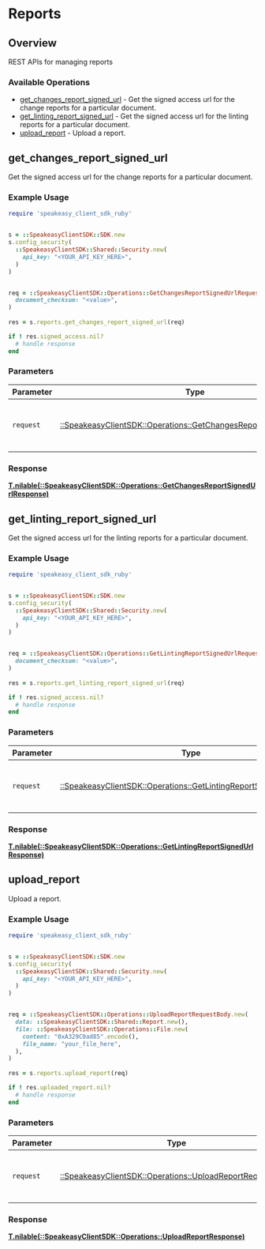 # Reports


## Overview

REST APIs for managing reports

### Available Operations

* [get_changes_report_signed_url](#get_changes_report_signed_url) - Get the signed access url for the change reports for a particular document.
* [get_linting_report_signed_url](#get_linting_report_signed_url) - Get the signed access url for the linting reports for a particular document.
* [upload_report](#upload_report) - Upload a report.

## get_changes_report_signed_url

Get the signed access url for the change reports for a particular document.

### Example Usage

```ruby
require 'speakeasy_client_sdk_ruby'


s = ::SpeakeasyClientSDK::SDK.new
s.config_security(
  ::SpeakeasyClientSDK::Shared::Security.new(
    api_key: "<YOUR_API_KEY_HERE>",
  )
)


req = ::SpeakeasyClientSDK::Operations::GetChangesReportSignedUrlRequest.new(
  document_checksum: "<value>",
)
    
res = s.reports.get_changes_report_signed_url(req)

if ! res.signed_access.nil?
  # handle response
end

```



### Parameters

| Parameter                                                                                                                         | Type                                                                                                                              | Required                                                                                                                          | Description                                                                                                                       |
| --------------------------------------------------------------------------------------------------------------------------------- | --------------------------------------------------------------------------------------------------------------------------------- | --------------------------------------------------------------------------------------------------------------------------------- | --------------------------------------------------------------------------------------------------------------------------------- |
| `request`                                                                                                                         | [::SpeakeasyClientSDK::Operations::GetChangesReportSignedUrlRequest](../../models/operations/getchangesreportsignedurlrequest.md) | :heavy_check_mark:                                                                                                                | The request object to use for the request.                                                                                        |


### Response

**[T.nilable(::SpeakeasyClientSDK::Operations::GetChangesReportSignedUrlResponse)](../../models/operations/getchangesreportsignedurlresponse.md)**


## get_linting_report_signed_url

Get the signed access url for the linting reports for a particular document.

### Example Usage

```ruby
require 'speakeasy_client_sdk_ruby'


s = ::SpeakeasyClientSDK::SDK.new
s.config_security(
  ::SpeakeasyClientSDK::Shared::Security.new(
    api_key: "<YOUR_API_KEY_HERE>",
  )
)


req = ::SpeakeasyClientSDK::Operations::GetLintingReportSignedUrlRequest.new(
  document_checksum: "<value>",
)
    
res = s.reports.get_linting_report_signed_url(req)

if ! res.signed_access.nil?
  # handle response
end

```



### Parameters

| Parameter                                                                                                                         | Type                                                                                                                              | Required                                                                                                                          | Description                                                                                                                       |
| --------------------------------------------------------------------------------------------------------------------------------- | --------------------------------------------------------------------------------------------------------------------------------- | --------------------------------------------------------------------------------------------------------------------------------- | --------------------------------------------------------------------------------------------------------------------------------- |
| `request`                                                                                                                         | [::SpeakeasyClientSDK::Operations::GetLintingReportSignedUrlRequest](../../models/operations/getlintingreportsignedurlrequest.md) | :heavy_check_mark:                                                                                                                | The request object to use for the request.                                                                                        |


### Response

**[T.nilable(::SpeakeasyClientSDK::Operations::GetLintingReportSignedUrlResponse)](../../models/operations/getlintingreportsignedurlresponse.md)**


## upload_report

Upload a report.

### Example Usage

```ruby
require 'speakeasy_client_sdk_ruby'


s = ::SpeakeasyClientSDK::SDK.new
s.config_security(
  ::SpeakeasyClientSDK::Shared::Security.new(
    api_key: "<YOUR_API_KEY_HERE>",
  )
)


req = ::SpeakeasyClientSDK::Operations::UploadReportRequestBody.new(
  data: ::SpeakeasyClientSDK::Shared::Report.new(),
  file: ::SpeakeasyClientSDK::Operations::File.new(
    content: "0xA329C0ad85".encode(),
    file_name: "your_file_here",
  ),
)
    
res = s.reports.upload_report(req)

if ! res.uploaded_report.nil?
  # handle response
end

```



### Parameters

| Parameter                                                                                                       | Type                                                                                                            | Required                                                                                                        | Description                                                                                                     |
| --------------------------------------------------------------------------------------------------------------- | --------------------------------------------------------------------------------------------------------------- | --------------------------------------------------------------------------------------------------------------- | --------------------------------------------------------------------------------------------------------------- |
| `request`                                                                                                       | [::SpeakeasyClientSDK::Operations::UploadReportRequestBody](../../models/operations/uploadreportrequestbody.md) | :heavy_check_mark:                                                                                              | The request object to use for the request.                                                                      |


### Response

**[T.nilable(::SpeakeasyClientSDK::Operations::UploadReportResponse)](../../models/operations/uploadreportresponse.md)**

